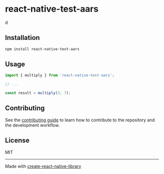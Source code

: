 # react-native-test-aars

d

## Installation

```sh
npm install react-native-test-aars
```

## Usage


```js
import { multiply } from 'react-native-test-aars';

// ...

const result = multiply(3, 7);
```

## Contributing

See the [contributing guide](CONTRIBUTING.md) to learn how to contribute to the repository and the development workflow.

## License

MIT

---

Made with [create-react-native-library](https://github.com/callstack/react-native-builder-bob)
